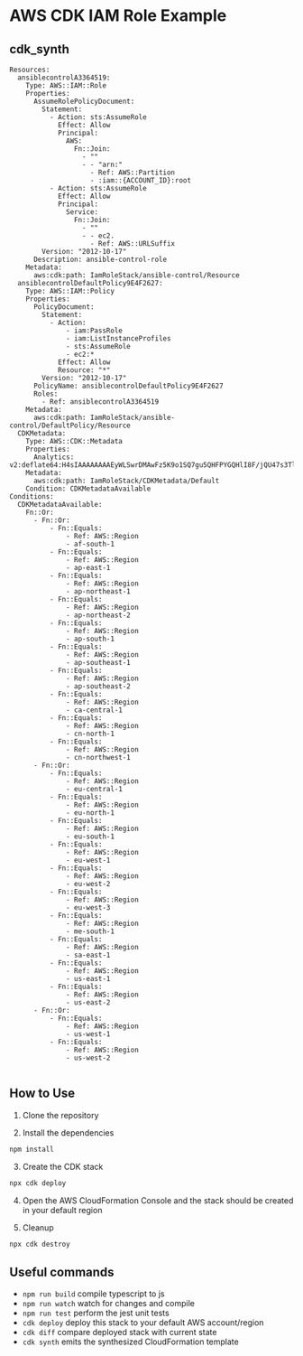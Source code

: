 # AWS CDK IAM Role Example

## cdk_synth

```
Resources:
  ansiblecontrolA3364519:
    Type: AWS::IAM::Role
    Properties:
      AssumeRolePolicyDocument:
        Statement:
          - Action: sts:AssumeRole
            Effect: Allow
            Principal:
              AWS:
                Fn::Join:
                  - ""
                  - - "arn:"
                    - Ref: AWS::Partition
                    - :iam::{ACCOUNT_ID}:root
          - Action: sts:AssumeRole
            Effect: Allow
            Principal:
              Service:
                Fn::Join:
                  - ""
                  - - ec2.
                    - Ref: AWS::URLSuffix
        Version: "2012-10-17"
      Description: ansible-control-role
    Metadata:
      aws:cdk:path: IamRoleStack/ansible-control/Resource
  ansiblecontrolDefaultPolicy9E4F2627:
    Type: AWS::IAM::Policy
    Properties:
      PolicyDocument:
        Statement:
          - Action:
              - iam:PassRole
              - iam:ListInstanceProfiles
              - sts:AssumeRole
              - ec2:*
            Effect: Allow
            Resource: "*"
        Version: "2012-10-17"
      PolicyName: ansiblecontrolDefaultPolicy9E4F2627
      Roles:
        - Ref: ansiblecontrolA3364519
    Metadata:
      aws:cdk:path: IamRoleStack/ansible-control/DefaultPolicy/Resource
  CDKMetadata:
    Type: AWS::CDK::Metadata
    Properties:
      Analytics: v2:deflate64:H4sIAAAAAAAAEyWLSwrDMAwFz5K9o1SQ7gu5QHFPYGQHlI8F/jQU47s3TlYzj+EhICI8upc5Yk92HQpJcFA+ydCqJvExhUxJTbPXLkoO5JqfwXJi8VW1I5sdipbtahffsjH92rytVuXFOlji8MUR8Aljt0TmPmSfeHegb/4BX+rHKZAAAAA=
    Metadata:
      aws:cdk:path: IamRoleStack/CDKMetadata/Default
    Condition: CDKMetadataAvailable
Conditions:
  CDKMetadataAvailable:
    Fn::Or:
      - Fn::Or:
          - Fn::Equals:
              - Ref: AWS::Region
              - af-south-1
          - Fn::Equals:
              - Ref: AWS::Region
              - ap-east-1
          - Fn::Equals:
              - Ref: AWS::Region
              - ap-northeast-1
          - Fn::Equals:
              - Ref: AWS::Region
              - ap-northeast-2
          - Fn::Equals:
              - Ref: AWS::Region
              - ap-south-1
          - Fn::Equals:
              - Ref: AWS::Region
              - ap-southeast-1
          - Fn::Equals:
              - Ref: AWS::Region
              - ap-southeast-2
          - Fn::Equals:
              - Ref: AWS::Region
              - ca-central-1
          - Fn::Equals:
              - Ref: AWS::Region
              - cn-north-1
          - Fn::Equals:
              - Ref: AWS::Region
              - cn-northwest-1
      - Fn::Or:
          - Fn::Equals:
              - Ref: AWS::Region
              - eu-central-1
          - Fn::Equals:
              - Ref: AWS::Region
              - eu-north-1
          - Fn::Equals:
              - Ref: AWS::Region
              - eu-south-1
          - Fn::Equals:
              - Ref: AWS::Region
              - eu-west-1
          - Fn::Equals:
              - Ref: AWS::Region
              - eu-west-2
          - Fn::Equals:
              - Ref: AWS::Region
              - eu-west-3
          - Fn::Equals:
              - Ref: AWS::Region
              - me-south-1
          - Fn::Equals:
              - Ref: AWS::Region
              - sa-east-1
          - Fn::Equals:
              - Ref: AWS::Region
              - us-east-1
          - Fn::Equals:
              - Ref: AWS::Region
              - us-east-2
      - Fn::Or:
          - Fn::Equals:
              - Ref: AWS::Region
              - us-west-1
          - Fn::Equals:
              - Ref: AWS::Region
              - us-west-2


```

## How to Use

1. Clone the repository

2. Install the dependencies

```bash
npm install
```

3. Create the CDK stack

```bash
npx cdk deploy
```

4. Open the AWS CloudFormation Console and the stack should be created in your
   default region

5. Cleanup

```bash
npx cdk destroy
```

## Useful commands

 * `npm run build`   compile typescript to js
 * `npm run watch`   watch for changes and compile
 * `npm run test`    perform the jest unit tests
 * `cdk deploy`      deploy this stack to your default AWS account/region
 * `cdk diff`        compare deployed stack with current state
 * `cdk synth`       emits the synthesized CloudFormation template
